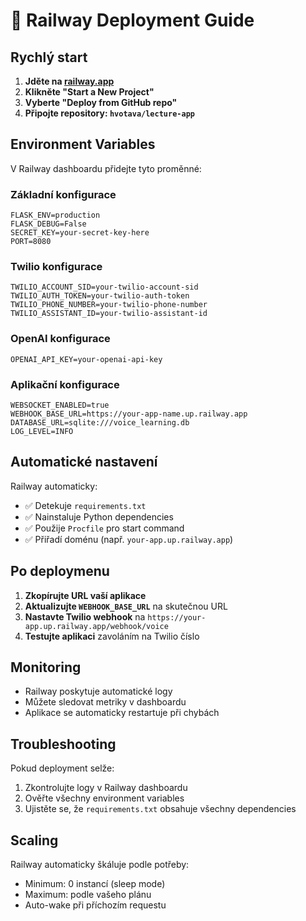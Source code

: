 # 🚂 Railway Deployment Guide

## Rychlý start

1. **Jděte na [railway.app](https://railway.app)**
2. **Klikněte "Start a New Project"**
3. **Vyberte "Deploy from GitHub repo"**
4. **Připojte repository: `hvotava/lecture-app`**

## Environment Variables

V Railway dashboardu přidejte tyto proměnné:

### Základní konfigurace
```
FLASK_ENV=production
FLASK_DEBUG=False
SECRET_KEY=your-secret-key-here
PORT=8080
```

### Twilio konfigurace
```
TWILIO_ACCOUNT_SID=your-twilio-account-sid
TWILIO_AUTH_TOKEN=your-twilio-auth-token
TWILIO_PHONE_NUMBER=your-twilio-phone-number
TWILIO_ASSISTANT_ID=your-twilio-assistant-id
```

### OpenAI konfigurace
```
OPENAI_API_KEY=your-openai-api-key
```

### Aplikační konfigurace
```
WEBSOCKET_ENABLED=true
WEBHOOK_BASE_URL=https://your-app-name.up.railway.app
DATABASE_URL=sqlite:///voice_learning.db
LOG_LEVEL=INFO
```

## Automatické nastavení

Railway automaticky:
- ✅ Detekuje `requirements.txt`
- ✅ Nainstaluje Python dependencies
- ✅ Použije `Procfile` pro start command
- ✅ Přiřadí doménu (např. `your-app.up.railway.app`)

## Po deploymenu

1. **Zkopírujte URL vaší aplikace**
2. **Aktualizujte `WEBHOOK_BASE_URL`** na skutečnou URL
3. **Nastavte Twilio webhook** na `https://your-app.up.railway.app/webhook/voice`
4. **Testujte aplikaci** zavoláním na Twilio číslo

## Monitoring

- Railway poskytuje automatické logy
- Můžete sledovat metriky v dashboardu
- Aplikace se automaticky restartuje při chybách

## Troubleshooting

Pokud deployment selže:
1. Zkontrolujte logy v Railway dashboardu
2. Ověřte všechny environment variables
3. Ujistěte se, že `requirements.txt` obsahuje všechny dependencies

## Scaling

Railway automaticky škáluje podle potřeby:
- Minimum: 0 instancí (sleep mode)
- Maximum: podle vašeho plánu
- Auto-wake při příchozím requestu 